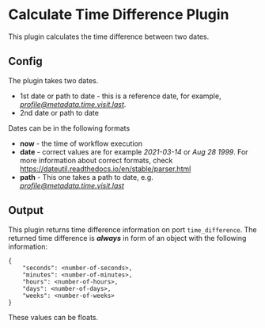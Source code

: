 # Calculate Time Difference Plugin

This plugin calculates the time difference between two dates. 

## Config

The plugin takes two dates. 


* 1st date or path to date - this is a reference date, for example, *profile@metadata.time.visit.last*. 
* 2nd date or path to date

Dates can be in the following formats
* **now** - the time of workflow execution
* **date** - correct values are for example *2021-03-14* or *Aug 28 1999*. For more information about correct formats, check https://dateutil.readthedocs.io/en/stable/parser.html
* **path** - This one takes a path to date, e.g. *profile@metadata.time.visit.last*

## Output

This plugin returns time difference information on port ```time_difference```.
The returned time difference is ___always___ in form of an object with the following information:

```
{
    "seconds": <number-of-seconds>,
    "minutes": <number-of-minutes>,
    "hours": <number-of-hours>,
    "days": <number-of-days>,
    "weeks": <number-of-weeks>
}
```
These values can be floats.